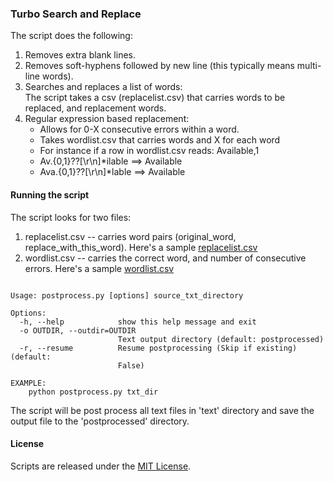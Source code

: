 ### Turbo Search and Replace 

The script does the following:  
1. Removes extra blank lines.  
2. Removes soft-hyphens followed by new line (this typically means multi-line words).  
2. Searches and replaces a list of words:   
   The script takes a csv (replacelist.csv) that carries words to be replaced, and replacement words. 
3. Regular expression based replacement:  
   * Allows for 0-X consecutive errors within a word.  
   * Takes wordlist.csv that carries words and X for each word    
   * For instance if a row in wordlist.csv reads: Available,1    
   * Av.{0,1}\??[\r\n]*ilable ==> Available    
   * Ava.{0,1}\??[\r\n]*lable ==> Available     

#### Running the script 

The script looks for two files:  
1. replacelist.csv -- carries word pairs (original_word, replace_with_this_word). Here's a sample [replacelist.csv](https://github.com/soodoku/Search-And-Replace/blob/master/replacelist.csv)  
2. wordlist.csv -- carries the correct word, and number of consecutive errors. Here's a sample [wordlist.csv](https://github.com/soodoku/Search-And-Replace/blob/master/wordlist.csv)  

<pre><code>
Usage: postprocess.py [options] source_txt_directory

Options:
  -h, --help            show this help message and exit
  -o OUTDIR, --outdir=OUTDIR
                        Text output directory (default: postprocessed)
  -r, --resume          Resume postprocessing (Skip if existing) (default:
                        False)

EXAMPLE:
    python postprocess.py txt_dir
</code></pre>	

The script will be post process all text files in 'text' directory and save the output file to the 'postprocessed' directory.

#### License

Scripts are released under the [MIT License](https://github.com/soodoku/Search-And-Replace/blob/master/License.md).
